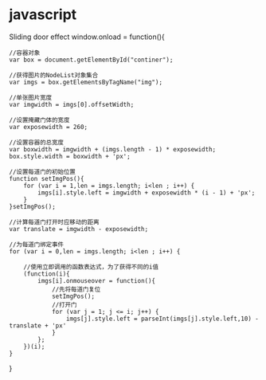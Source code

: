 # javascript
Sliding door effect
window.onload = function(){

	//容器对象
	var box = document.getElementById("continer");

	//获得图片的NodeList对象集合
	var imgs = box.getElementsByTagName("img");

	//单张图片宽度
	var imgwidth = imgs[0].offsetWidth;

	//设置掩藏门体的宽度
	var exposewidth = 260;

	//设置容器的总宽度
	var boxwidth = imgwidth + (imgs.length - 1) * exposewidth;
	box.style.width = boxwidth + 'px';

	//设置每道门的初始位置
	function setImgPos(){
		for (var i = 1,len = imgs.length; i<len ; i++) {
			imgs[i].style.left = imgwidth + exposewidth * (i - 1) + 'px';
		}
	}setImgPos();

	//计算每道门打开时应移动的距离
	var translate = imgwidth - exposewidth;

	//为每道门绑定事件
	for (var i = 0,len = imgs.length; i<len ; i++) {

		//使用立即调用的函数表达式，为了获得不同的i值
		(function(i){
			imgs[i].onmouseover = function(){
				//先将每道门复位
				setImgPos();
				//打开门
				for (var j = 1; j <= i; j++) {
					imgs[j].style.left = parseInt(imgs[j].style.left,10) - translate + 'px'
				}
			};
		})(i);
	}
}
